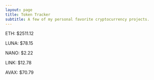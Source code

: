 ```yaml
---
layout: page
title: Token Tracker
subtitle: A few of my personal favorite cryptocurrency projects.
---
```


<!--BEGINCRYPTOINPUT-->
ETH: $2511.12

LUNA: $78.15

NANO: $2.22

LINK: $12.78

AVAX: $70.79

<!--ENDCRYPTOINPUT-->
